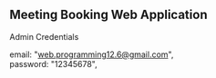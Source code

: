 ## Meeting Booking Web Application

Admin Credentials

email: "web.programming12.6@gmail.com",
<br/>
password: "12345678",

